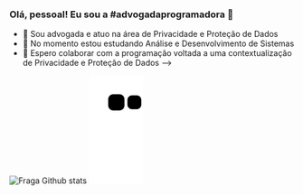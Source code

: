 ### Olá, pessoal! Eu sou a #advogadaprogramadora 👋

- 🔭 Sou advogada e atuo na área de Privacidade e Proteção de Dados
- 🌱 No momento estou estudando Análise e Desenvolvimento de Sistemas
- 👯 Espero colaborar com a programação voltada a uma contextualização de Privacidade e Proteção de Dados
-->

![Fraga Github stats](https://github-readme-stats.vercel.app/api?username=BrunaCZ&show_icons=true&theme=synthwave)
![Snake animation](https://github.com/BrunaCZ/BrunaCZ/blob/output/github-contribution-grid-snake.svg)
